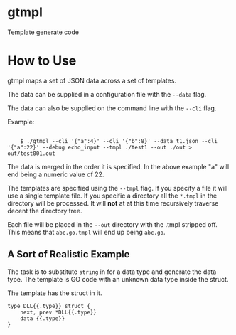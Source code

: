 # gtmpl
Template generate code

How to Use
===================

gtmpl maps a set of JSON data across a set of templates.

The data can be supplied in a configuration file with the `--data` flag.

The data can also be supplied on the command line with the `--cli` flag.

Example:

```

	$ ./gtmpl --cli '{"a":4}' --cli '{"b":8}' --data t1.json --cli '{"a":22}' --debug echo_input --tmpl ./test1 --out ./out > out/test001.out

```

The data is merged in the order it is specified.  In the above example "a" will end being a numeric value of 22.

The templates are specified using the `--tmpl` flag. If you specify a file it will use a single template file. If you
specific a directory all the `*.tmpl` in the directory will be processed. It will **not** at at this time recursively
traverse decent the directory tree.

Each file will be placed in the `--out` directory with the .tmpl stripped off.   This means that `abc.go.tmpl` will
end up being `abc.go`.

A Sort of Realistic Example
----------------------------

The task is to substitute `string` in for a data type and generate the data type.
The template is GO code with an unknown data type inside the struct.

The template has the struct in it.

```
type DLL{{.type}} struct {
	next, prev *DLL{{.type}}
	data {{.type}}
}
```

	


